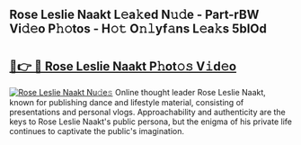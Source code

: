 ## Rose Leslie Naakt L𝚎a𝚔ed N𝚞𝚍e - Part-rBW Vi𝚍𝚎o P𝚑𝚘tos - H𝚘𝚝 O𝚗𝚕yf𝚊ns L𝚎a𝚔s 5bIOd

# <h2><a href="http://kf2okpo.oniu.top/?m=Rose+Leslie+Naakt">🔗👉 🔴 Rose Leslie Naakt P𝚑ot𝚘𝚜 V𝚒d𝚎o</a></h2>

[![Rose Leslie Naakt Nu𝚍e𝚜](https://i.imgur.com/0qMVB7G.gif)](http://kf2okpo.oniu.top/?m=Rose+Leslie+Naakt)
Online thought leader Rose Leslie Naakt, known for publishing dance and lifestyle material, consisting of presentations and personal vlogs. Approachability and authenticity are the keys to Rose Leslie Naakt's public persona, but the enigma of his private life continues to captivate the public's imagination.  
